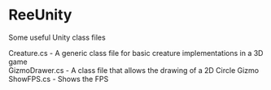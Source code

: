 # ReeUnity
Some useful Unity class files

Creature.cs - A generic class file for basic creature implementations in a 3D game  
GizmoDrawer.cs - A class file that allows the drawing of a 2D Circle Gizmo  
ShowFPS.cs - Shows the FPS
